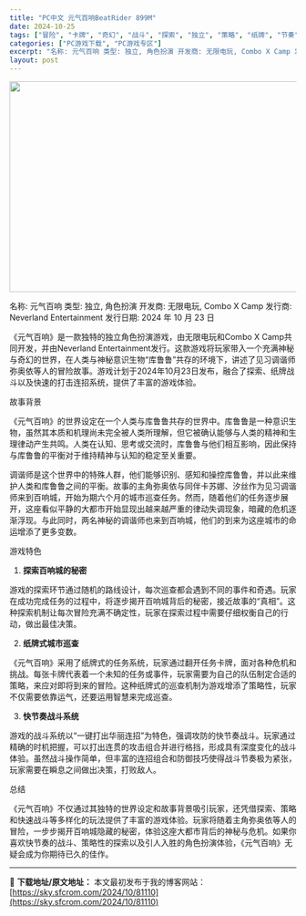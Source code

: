 ```yaml
---
title: "PC中文 元气百响BeatRider 899M"
date: 2024-10-25
tags: ["冒险", "卡牌", "奇幻", "战斗", "探索", "独立", "策略", "纸牌", "节奏"]
categories: ["PC游戏下载", "PC游戏专区"]
excerpt: "名称: 元气百响 类型: 独立, 角色扮演 开发商: 无限电玩, Combo X Camp 发行商: Neverland Entertainment 发行日期: 2024 年 10 月 23 日 《元气百响》是一款独特的独立角色扮演游戏，由无限电玩和Combo X Camp共同开发，并由Neverl&hellip;"
layout: post
---
```


<img class="aligncenter size-full wp-image-81111" src="https://sky.sfcrom.com/wp-content/uploads/2024/10/2024102501392138.webp" alt="" width="660" height="370" />

名称: 元气百响
类型: 独立, 角色扮演
开发商: 无限电玩, Combo X Camp
发行商: Neverland Entertainment
发行日期: 2024 年 10 月 23 日

《元气百响》是一款独特的独立角色扮演游戏，由无限电玩和Combo X Camp共同开发，并由Neverland Entertainment发行。这款游戏将玩家带入一个充满神秘与奇幻的世界，在人类与神秘意识生物“库鲁鲁”共存的环境下，讲述了见习调谐师弥奥依等人的冒险故事。游戏计划于2024年10月23日发布，融合了探索、纸牌战斗以及快速的打击连招系统，提供了丰富的游戏体验。

故事背景

《元气百响》的世界设定在一个人类与库鲁鲁共存的世界中。库鲁鲁是一种意识生物，虽然其本质和机理尚未完全被人类所理解，但它被确认能够与人类的精神和生理律动产生共鸣。人类在认知、思考或交流时，库鲁鲁与他们相互影响，因此保持与库鲁鲁的平衡对于维持精神与认知的稳定至关重要。

调谐师是这个世界中的特殊人群，他们能够识别、感知和操控库鲁鲁，并以此来维护人类和库鲁鲁之间的平衡。故事的主角弥奥依与同伴卡苏娜、汐丝作为见习调谐师来到百响城，开始为期六个月的城市巡查任务。然而，随着他们的任务逐步展开，这座看似平静的大都市开始显现出越来越严重的律动失调现象，暗藏的危机逐渐浮现。与此同时，两名神秘的调谐师也来到百响城，他们的到来为这座城市的命运增添了更多变数。

游戏特色

1. <strong>探索百响城的秘密</strong>

游戏的探索环节通过随机的路线设计，每次巡查都会遇到不同的事件和奇遇。玩家在成功完成任务的过程中，将逐步揭开百响城背后的秘密，接近故事的“真相”。这种探索机制让每次冒险充满不确定性，玩家在探索过程中需要仔细权衡自己的行动，做出最佳决策。

2. <strong>纸牌式城市巡查</strong>

《元气百响》采用了纸牌式的任务系统，玩家通过翻开任务卡牌，面对各种危机和挑战。每张卡牌代表着一个未知的任务或事件，玩家需要为自己的队伍制定合适的策略，来应对即将到来的冒险。这种纸牌式的巡查机制为游戏增添了策略性，玩家不仅需要依靠运气，还要运用智慧来完成巡查。

3. <strong>快节奏战斗系统</strong>

游戏的战斗系统以“一键打出华丽连招”为特色，强调攻防的快节奏战斗。玩家通过精确的时机把握，可以打出连贯的攻击组合并进行格挡，形成具有深度变化的战斗体验。虽然战斗操作简单，但丰富的连招组合和防御技巧使得战斗节奏极为紧张，玩家需要在瞬息之间做出决策，打败敌人。

总结

《元气百响》不仅通过其独特的世界设定和故事背景吸引玩家，还凭借探索、策略和快速战斗等多样化的玩法提供了丰富的游戏体验。玩家将随着主角弥奥依等人的冒险，一步步揭开百响城隐藏的秘密，体验这座大都市背后的神秘与危机。如果你喜欢快节奏的战斗、策略性的探索以及引人入胜的角色扮演体验，《元气百响》无疑会成为你期待已久的佳作。

---
📖 **下载地址/原文地址：** 本文最初发布于我的博客网站：[https://sky.sfcrom.com/2024/10/81110](https://sky.sfcrom.com/2024/10/81110)

